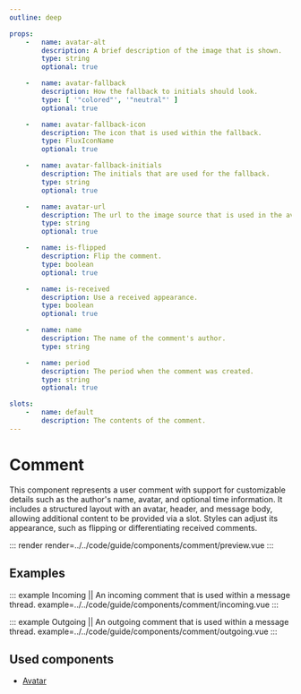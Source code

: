 ```yaml
---
outline: deep

props:
    -   name: avatar-alt
        description: A brief description of the image that is shown.
        type: string
        optional: true

    -   name: avatar-fallback
        description: How the fallback to initials should look.
        type: [ '"colored"', '"neutral"' ]
        optional: true

    -   name: avatar-fallback-icon
        description: The icon that is used within the fallback.
        type: FluxIconName
        optional: true

    -   name: avatar-fallback-initials
        description: The initials that are used for the fallback.
        type: string
        optional: true

    -   name: avatar-url
        description: The url to the image source that is used in the avatar.
        type: string
        optional: true

    -   name: is-flipped
        description: Flip the comment.
        type: boolean
        optional: true

    -   name: is-received
        description: Use a received appearance.
        type: boolean
        optional: true

    -   name: name
        description: The name of the comment's author.
        type: string

    -   name: period
        description: The period when the comment was created.
        type: string
        optional: true

slots:
    -   name: default
        description: The contents of the comment.
---
```


# Comment

This component represents a user comment with support for customizable details such as the author's name, avatar, and optional time information. It includes a structured layout with an avatar, header, and message body, allowing additional content to be provided via a slot. Styles can adjust its appearance, such as flipping or differentiating received comments.

::: render
render=../../code/guide/components/comment/preview.vue
:::

<FrontmatterDocs/>

## Examples

::: example Incoming || An incoming comment that is used within a message thread.
example=../../code/guide/components/comment/incoming.vue
:::

::: example Outgoing || An outgoing comment that is used within a message thread.
example=../../code/guide/components/comment/outgoing.vue
:::

## Used components

- [Avatar](./avatar)
